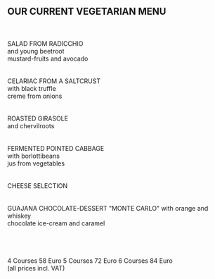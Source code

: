 ## OUR CURRENT VEGETARIAN MENU
<br>
<br>
SALAD FROM RADICCHIO<br>
and young beetroot<br>
mustard-fruits and avocado<br>
<br>
<br>
CELARIAC FROM A SALTCRUST<br>
with black truffle<br>
creme from onions<br>
<br>
<br>
ROASTED GIRASOLE<br>
and chervilroots<br>
<br>
<br>
FERMENTED POINTED CABBAGE<br>
with borlottibeans<br>
jus from vegetables<br>
<br>
<br>
CHEESE SELECTION<br>
<br>
<br>
GUAJANA CHOCOLATE-DESSERT "MONTE CARLO"  
with orange and whiskey<br>
chocolate ice-cream and caramel<br>
<br>
<br>
<br>
<br>
4 Courses 58 Euro   
5 Courses 72 Euro   
6 Courses 84 Euro   
<br>
(all prices incl. VAT)
